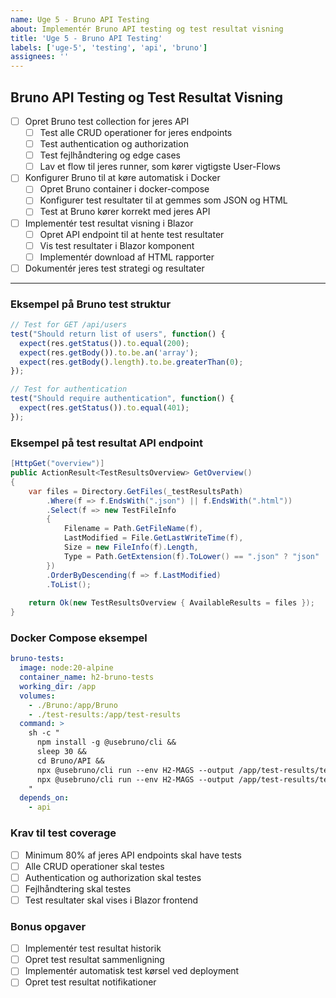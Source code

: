 ```yaml
---
name: Uge 5 - Bruno API Testing
about: Implementér Bruno API testing og test resultat visning
title: 'Uge 5 - Bruno API Testing'
labels: ['uge-5', 'testing', 'api', 'bruno']
assignees: ''
---
```


## Bruno API Testing og Test Resultat Visning

- [ ] Opret Bruno test collection for jeres API
  - [ ] Test alle CRUD operationer for jeres endpoints
  - [ ] Test authentication og authorization
  - [ ] Test fejlhåndtering og edge cases
  - [ ] Lav et flow til jeres runner, som kører vigtigste User-Flows
- [ ] Konfigurer Bruno til at køre automatisk i Docker
  - [ ] Opret Bruno container i docker-compose
  - [ ] Konfigurer test resultater til at gemmes som JSON og HTML
  - [ ] Test at Bruno kører korrekt med jeres API
- [ ] Implementér test resultat visning i Blazor
  - [ ] Opret API endpoint til at hente test resultater
  - [ ] Vis test resultater i Blazor komponent
  - [ ] Implementér download af HTML rapporter
- [ ] Dokumentér jeres test strategi og resultater

---
### Eksempel på Bruno test struktur
```javascript
// Test for GET /api/users
test("Should return list of users", function() {
  expect(res.getStatus()).to.equal(200);
  expect(res.getBody()).to.be.an('array');
  expect(res.getBody().length).to.be.greaterThan(0);
});

// Test for authentication
test("Should require authentication", function() {
  expect(res.getStatus()).to.equal(401);
});
```

### Eksempel på test resultat API endpoint
```csharp
[HttpGet("overview")]
public ActionResult<TestResultsOverview> GetOverview()
{
    var files = Directory.GetFiles(_testResultsPath)
        .Where(f => f.EndsWith(".json") || f.EndsWith(".html"))
        .Select(f => new TestFileInfo
        {
            Filename = Path.GetFileName(f),
            LastModified = File.GetLastWriteTime(f),
            Size = new FileInfo(f).Length,
            Type = Path.GetExtension(f).ToLower() == ".json" ? "json" : "html"
        })
        .OrderByDescending(f => f.LastModified)
        .ToList();
    
    return Ok(new TestResultsOverview { AvailableResults = files });
}
```

### Docker Compose eksempel
```yaml
bruno-tests:
  image: node:20-alpine
  container_name: h2-bruno-tests
  working_dir: /app
  volumes:
    - ./Bruno:/app/Bruno
    - ./test-results:/app/test-results
  command: >
    sh -c "
      npm install -g @usebruno/cli &&
      sleep 30 &&
      cd Bruno/API &&
      npx @usebruno/cli run --env H2-MAGS --output /app/test-results/test-report-$$(date +%Y-%m-%d_%H-%M-%S).html --format html &&
      npx @usebruno/cli run --env H2-MAGS --output /app/test-results/test-results-$$(date +%Y-%m-%d_%H-%M-%S).json --format json
    "
  depends_on:
    - api
```

### Krav til test coverage
- [ ] Minimum 80% af jeres API endpoints skal have tests
- [ ] Alle CRUD operationer skal testes
- [ ] Authentication og authorization skal testes
- [ ] Fejlhåndtering skal testes
- [ ] Test resultater skal vises i Blazor frontend

### Bonus opgaver
- [ ] Implementér test resultat historik
- [ ] Opret test resultat sammenligning
- [ ] Implementér automatisk test kørsel ved deployment
- [ ] Opret test resultat notifikationer
